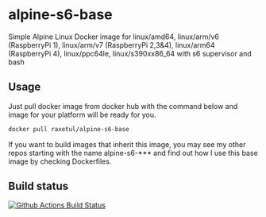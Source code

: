 # alpine-s6-base
Simple Alpine Linux Docker image for linux/amd64, linux/arm/v6 (RaspberryPi 1), linux/arm/v7 (RaspberryPi 2,3&4), linux/arm64 (RaspberryPi 4), linux/ppc64le, linux/s390xx86_64 with s6 supervisor and bash

## Usage
Just pull docker image from docker hub with the command below and image for your platform will be ready for you.
```bash
docker pull raxetul/alpine-s6-base
```

If you want to build images that inherit this image, you may see my other repos starting with the name alpine-s6-*** and find out how I use this base image by checking Dockerfiles.

## Build status
[![Github Actions Build Status](https://github.com/raxetul/alpine-s6-base/workflows/{workflowName}/badge.svg)](https://github.com/raxetul/alpine-s6-base/actions)

